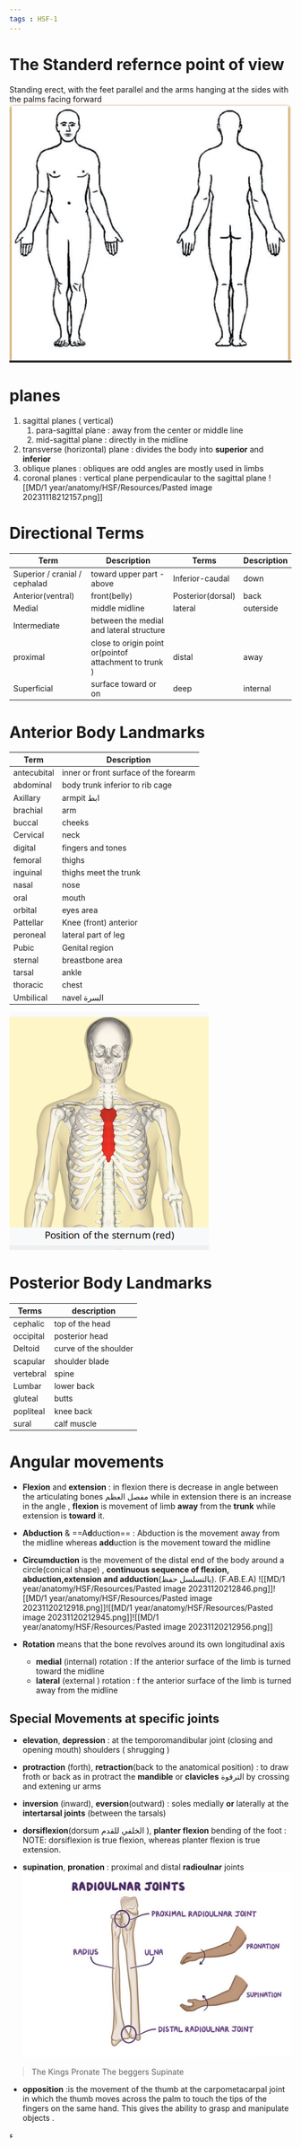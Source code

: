 ```yaml
---
tags : HSF-1
---
```


# The Standerd refernce point of view 
Standing erect, with the feet parallel and the arms hanging at the sides with the palms facing forward 
![|400](MD/1%20year/anatomy/HSF/Resources/Pasted%20image%2020231113230602.png)

# planes 
1. sagittal planes ( vertical) 
	1. para-sagittal plane : away from the center or middle line  
	2. mid-sagittal plane : directly in the midline 
2. transverse (horizontal) plane : divides the body into **superior**  and **inferior** 
3. oblique planes : obliques are odd angles are mostly used in limbs 
4. coronal planes : vertical plane perpendicaular to the sagittal plane
![[MD/1 year/anatomy/HSF/Resources/Pasted image 20231118212157.png]]
# Directional Terms 
| Term                          | Description                                            | Terms             | Description |
| ----------------------------- | ------------------------------------------------------ | ----------------- | ----------- |
| Superior / cranial / cephalad | toward upper part - above                              | Inferior-caudal   | down        |
| Anterior(ventral)             | front(belly)                                           | Posterior(dorsal) | back        |
| Medial                        | middle midline                                         | lateral           | outerside   |
| Intermediate                  | between the medial and lateral structure               |                   |             |
| proximal                      | close to origin point or(pointof attachment to trunk ) | distal            | away        |
| Superficial                   | surface toward or on                                   | deep              | internal    |

# Anterior Body Landmarks

| Term        | Description                           |
| ----------- | ------------------------------------- |
| antecubital | inner or front surface of the forearm |
| abdominal   | body trunk inferior to rib cage       |
| Axillary    | armpit ابط                            |
| brachial    | arm                                   |
| buccal      | cheeks                                |
| Cervical    | neck                                  |
| digital     | fingers and tones                     |
| femoral     | thighs                                |
| inguinal    | thighs meet the trunk                 |
| nasal       | nose                                  |
| oral        | mouth                                 |
| orbital     | eyes area                             |
| Pattellar   | Knee (front) anterior                 |
| peroneal    | lateral part of leg                   |
| Pubic       | Genital region                        |
| sternal     | breastbone area                       |
| tarsal      | ankle                                 |
| thoracic    | chest                                 |
| Umbilical   | navel السرة                           |

![|200](MD/1%20year/anatomy/HSF/Resources/Pasted%20image%2020231114195119.png)

# Posterior Body Landmarks 
| Terms     | description           |
| --------- | --------------------- |
| cephalic  | top of the head       |
| occipital | posterior head        |
| Deltoid   | curve of the shoulder |
| scapular  | shoulder blade        |
| vertebral | spine                 | 
| Lumbar    | lower back            |
| gluteal   | butts                 |
| popliteal | knee back             |
| sural     | calf muscle           |


# Angular movements 
-  **Flexion** and **extension** : in flexion there is decrease in angle between the articulating bones مفصل العظم while in extension there is an increase in the angle , **flexion** is movement of limb **away** from the **trunk** while extension is **toward** it.
- **Abduction** & ==A**d**duction== :  Abduction is the movement away from the midline whereas **add**uction is the movement toward the midline 
- **Circumduction** is the movement of the distal end of the body around a circle(conical shape) , **continuous sequence of flexion, abduction,extension and adduction**(بالتسلسل حفظ). (F.AB.E.A)
![[MD/1 year/anatomy/HSF/Resources/Pasted image 20231120212846.png]]![[MD/1 year/anatomy/HSF/Resources/Pasted image 20231120212918.png]]![[MD/1 year/anatomy/HSF/Resources/Pasted image 20231120212945.png]]![[MD/1 year/anatomy/HSF/Resources/Pasted image 20231120212956.png]]

- **Rotation** means that the bone revolves around its own longitudinal axis
	- **medial** (internal) rotation : If the anterior surface of the limb is turned toward the midline
	- **lateral** (external ) rotation : f the anterior surface of the limb is turned away from the midline

## Special Movements at specific joints 
- **elevation**, **depression** : at the temporomandibular joint (closing and opening mouth) shoulders ( shrugging )
- **protraction** (forth), **retraction**(back to the anatomical position) : to draw froth or back as in protract the **mandible** or **clavicles** الترقوة  by crossing and extening ur arms 
- **inversion**  (inward), **eversion**(outward) :  soles medially **or** laterally  at the **intertarsal joints** (between the tarsals)
- **dorsiflexion**(dorsum الخلفي للقدم ), **planter flexion** bending of the foot :
	NOTE: dorsiflexion is true flexion, whereas planter flexion is true extension.
	
-  **supination**, **pronation** : proximal and distal **radioulnar** joints ![|400](MD/1%20year/anatomy/HSF/Resources/Pasted%20image%2020231114213602.png) 
> The Kings Pronate The beggers Supinate
- **opposition** :is the movement of the thumb at the carpometacarpal joint in which the thumb moves across the palm to touch the tips of the fingers on the same hand. This gives the ability to grasp and manipulate objects .

ء